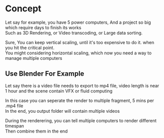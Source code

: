 # Concept

Let say for example, you have 5 power computers, And a project so big which require days to finish its works <br />
Such as 3D Rendering, or Video transcoding, or Large data sorting.

Sure, You can keep vertical scaling, until it's too expensive to do it. when you hit the critical point. <br />
You might considering horizontal scaling, which now you need a way to manage multiple computers

## Use Blender For Example

Let say there is a video file needs to export to mp4 file, video length is near 1 hour and the scene contain VFX or fluid computing

In this case you can seperate the render to multiple fragment, 5 mins per .mp4 file <br />
In the end, you output folder will contain multiple videos

During the renderering, you can tell multiple computers to render different timespan <br />
Then combine them in the end